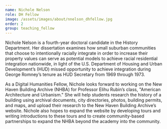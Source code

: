 ```yaml
---
name: Nichole Nelson
role: DH Fellow
image: /assets/images/about/nnelson_dhfellow.jpg
order: 2
group: teaching_fellow
---
```


Nichole Nelson is a fourth-year doctoral candidate in the History Department. Her dissertation examines how small suburban communities that choose to intentionally racially integrate in order to increase their property values can serve as potential models to achieve racial residential integration nationwide, in light of the U.S. Department of Housing and Urban Development’s (HUD) missed opportunity to achieve integration during George Romney’s tenure as HUD Secretary from 1969 through 1973.  

As a Digital Humanities Fellow, Nichole looks forward to working on the New Haven Building Archive (NHBA) for Professor Elihu Rubin’s class, "American Architecture and Urbanism." She will help students research the history of a building using archival documents, city directories, photos, building permits, and maps, and upload their research to the New Haven Building Archive’s website. Nichole also hopes to expand the website by developing tours and writing introductions to these tours and to create community-based partnerships to expand the NHBA beyond the academy into the community.